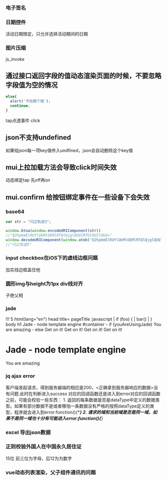 
### 电子签名

### 日期控件
活动日期限定，只允许选择活动期间的日期

### 图片压缩

js_invoke

## 通过接口返回字段的值动态渲染页面的时候，不要忽略字段值为空的情况
```js
else{
  alert('不妨报个错');
  continue;
}
```

tap点透事件
click

## json不支持undefined
如果给json每一项key值传入undfined，json会自动删除这个key值

## mui上拉加载方法会导致click时间失效
动态绑定tap  先off再on

## mui.confirm 给按钮绑定事件在一些设备下会失效


### base64
```js
var str = "闪之轨迹3";

window.btoa(window.encodeURIComponent(str))
//"Q2hpbmElRUYlQkMlOEMlRTQlQjglQUQlRTUlOUIlQkQ="
window.decodeURIComponent(window.atob('Q2hpbmElRUYlQkMlOEMlRTQlQjglQUQlRTUlOUIlQkQ='))
//"闪之轨迹3"
```

### input checkbox在iOS下的虚线边框问题
加实线边框盖住他

### 圆形img与height为1px div线对齐
子绝父相

### jade
!!! 5
html(lang="en")
  head
    title= pageTitle
    :javascript
      | if (foo) {
      |    bar()
      | }
  body
    h1 Jade - node template engine
    #container
      - if (youAreUsingJade)
         You are amazing
      - else
         Get on it!
         Get on it!
         Get on it!
         Get on it!
					


<!DOCTYPE html>
<html lang="en">
  <head>
    <title>Jade</title>
    <script type="text/javascript">
      //<![CDATA[
      if (foo) {
      	bar()
      }
      //]]>
    </script>
  </head>
  <body>
    <h1>Jade - node template engine</h1>
    <div id="container">
      <p>You are amazing</p>
    </div>
  </body>
</html>

### jq ajax error
客户端发起请求，得到服务器端的相应是200，<正确拿到服务器响应的数据>没有问题.此时在判断进入success 对应的回调函数还是进入到error对应的回调函数之前，可能会校验一些东西：
      1. 返回的每条数据是否是dataType中定义的数据类型。如果有部分数据不是或者哪怕一条数据没有严格的按照dataType定义的类型，程序就会进入到error:function(){****}
      2. 请求的域和当前域是否是同一域，如果不是同一域也十分有可能进入error:function(){***}
      
### excel 导出json数据

### 正则校验外国人在中国永久居住证
15位 前三位为字母，后12为为数字

### vue动态列表渲染，父子组件通讯的问题 
